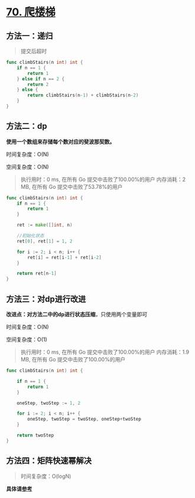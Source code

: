 # [70. 爬楼梯](https://leetcode-cn.com/problems/climbing-stairs/)

## 方法一：递归

> 提交后超时

```go
func climbStairs(n int) int {
	if n == 1 {
		return 1
	} else if n == 2 {
		return 2
	} else {
		return climbStairs(n-1) + climbStairs(n-2)
	}
}
```

## 方法二：dp

**使用一个数组来存储每个数对应的斐波那契数。**

时间复杂度：O(N)

空间复杂度：O(N)

> 执行用时：0 ms, 在所有 Go 提交中击败了100.00%的用户
> 		内存消耗：2 MB, 在所有 Go 提交中击败了53.78%的用户

```go
func climbStairs(n int) int {
	if n == 1 {
		return 1
	}

	ret := make([]int, n)

	//初始化状态
	ret[0], ret[1] = 1, 2

	for i := 2; i < n; i++ {
		ret[i] = ret[i-1] + ret[i-2]
	}

	return ret[n-1]
}

```

## 方法三：对dp进行改进

**改进点：对方法二中的dp进行状态压缩**，只使用两个变量即可

时间复杂度：O(N)

空间复杂度：O(1)

> 执行用时：0 ms, 在所有 Go 提交中击败了100.00%的用户
> 		内存消耗：1.9 MB, 在所有 Go 提交中击败了100.00%的用户

```go
func climbStairs(n int) int {

	if n == 1 {
		return 1
	}

	oneStep, twoStep := 1, 2

	for i := 2; i < n; i++ {
		oneStep, twoStep = twoStep, oneStep+twoStep
	}

	return twoStep
}
```

## 方法四：矩阵快速幂解决

> 时间复杂度：O(logN)

**具体请[参考](https://leetcode-cn.com/problems/climbing-stairs/solution/pa-lou-ti-by-leetcode-solution/)**